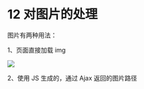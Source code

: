 # 12 对图片的处理

图片有两种用法：

1、页面直接加载 img

<img src="../assets/imgs/xxx.png" />

2、使用 JS 生成的，通过 Ajax 返回的图片路径